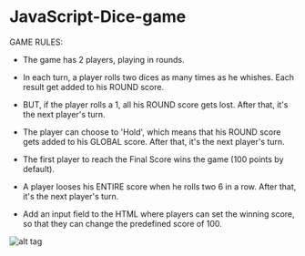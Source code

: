 # JavaScript-Dice-game

GAME RULES:

- The game has 2 players, playing in rounds.

- In each turn, a player rolls two dices as many times as he whishes. Each result get added to his ROUND score.

- BUT, if the player rolls a 1, all his ROUND score gets lost. After that, it's the next player's turn.

- The player can choose to 'Hold', which means that his ROUND score gets added to his GLOBAL score. After that, it's the next player's turn.

- The first player to reach the Final Score wins the game (100 points by default).

- A player looses his ENTIRE score when he rolls two 6 in a row. After that, it's the next player's turn.

- Add an input field to the HTML where players can set the winning score, so that they can change the predefined score of 100.

![alt tag](https://goo.gl/zEVJKU)
